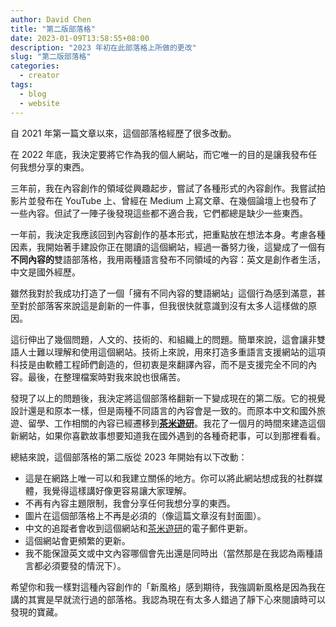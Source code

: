 ```yaml
---
author: David Chen
title: "第二版部落格"
date: 2023-01-09T13:58:55+08:00
description: "2023 年初在此部落格上所做的更改"
slug: "第二版部落格"
categories:
  - creator
tags:
  - blog
  - website
---
```



自 2021 年第一篇文章以來，這個部落格經歷了很多改動。

在 2022 年底，我決定要將它作為我的個人網站，而它唯一的目的是讓我發布任何我想分享的東西。

三年前，我在內容創作的領域從興趣起步，嘗試了各種形式的內容創作。我嘗試拍影片並發布在 YouTube 上、曾經在 Medium 上寫文章、在幾個論壇上也發布了一些內容。但試了一陣子後發現這些都不適合我，它們都總是缺少一些東西。

一年前，我決定我應該回到內容創作的基本形式，把重點放在想法本身。考慮各種因素，我開始著手建設你正在閱讀的這個網站，經過一番努力後，這變成了一個有**不同內容的**雙語部落格，我用兩種語言發布不同領域的內容：英文是創作者生活，中文是國外經歷。

雖然我對於我成功打造了一個「擁有不同內容的雙語網站」這個行為感到滿意，甚至對於部落客來說這是創新的一件事，但我很快就意識到沒有太多人這樣做的原因。

這衍伸出了幾個問題，人文的、技術的、和組織上的問題。簡單來說，這會讓非雙語人士難以理解和使用這個網站。技術上來說，用來打造多重語言支援網站的這項科技是由軟體工程師們創造的，但初衷是來翻譯內容，而不是支援完全不同的內容。最後，在整理檔案時對我來說也很痛苦。

發現了以上的問題後，我決定將這個部落格翻新一下變成現在的第二版。它的視覺設計還是和原本一樣，但是兩種不同語言的內容會是一致的。而原本中文和國外旅遊、留學、工作相關的內容已經遷移到[**茶米遊研**](https://davidchen.world/)。我花了一個月的時間來建造這個新網站，如果你喜歡故事想要知道我在國外遇到的各種奇耙事，可以到那裡看看。

總結來說，這個部落格的第二版從 2023 年開始有以下改動：

- 這是在網路上唯一可以和我建立關係的地方。你可以將此網站想成我的社群媒體，我覺得這樣講好像更容易讓大家理解。
- 不再有內容主題限制，我會分享任何我想分享的東西。
- 圖片在這個部落格上不再是必須的（像這篇文章沒有封面圖）。
- 中文的追蹤者會收到這個網站和[茶米遊研](https://davidchen.world/)的電子郵件更新。
- 這個網站會更頻繁的更新。
- 我不能保證英文或中文內容哪個會先出還是同時出（當然那是在我認為兩種語言都必須要發的情況下）。

希望你和我一樣對這種內容創作的「新風格」感到期待，我強調新風格是因為我在講的其實是早就流行過的部落格。我認為現在有太多人錯過了靜下心來閱讀時可以發現的寶藏。